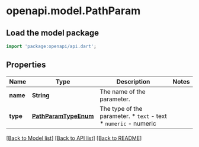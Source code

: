 # openapi.model.PathParam

## Load the model package
```dart
import 'package:openapi/api.dart';
```

## Properties
Name | Type | Description | Notes
------------ | ------------- | ------------- | -------------
**name** | **String** | The name of the parameter. | 
**type** | [**PathParamTypeEnum**](PathParamTypeEnum.md) | The type of the parameter.  * `text` - text * `numeric` - numeric | 

[[Back to Model list]](../README.md#documentation-for-models) [[Back to API list]](../README.md#documentation-for-api-endpoints) [[Back to README]](../README.md)



